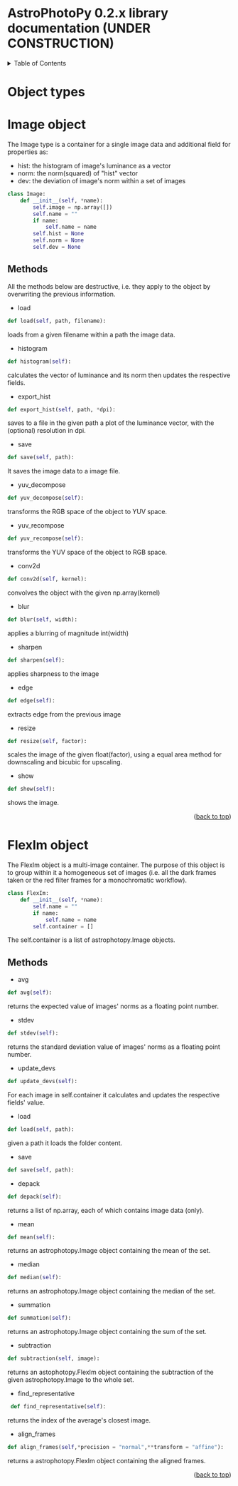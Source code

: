 # AstroPhotoPy 0.2.x library documentation (UNDER CONSTRUCTION)

<!-- TABLE OF CONTENTS -->
<details>
  <summary>Table of Contents</summary>
  <ol>
    <li>
      <a href="#Object types">Object types</a>
      <ul>
        <li><a href="#Image-object">Image object</a></li>
          <ul>
            <li><a href="#Methods">Methods</a></li>
          </ul>
      </ul>
      <ul>
        <li><a href="#FlexIm-object">FlexIm object</a></li>
          <ul>
            <li><a href="#Methods">Methods</a></li>
          </ul>
      </ul>
      <ul>
        <li><a href="#Optics">Optics object</a></li>
      </ul>
      <ul>
        <li><a href="#Sensor">Sensor object</a></li>
      </ul>
      <ul>
        <li><a href="#Observation_site">Observation_site object</a></li>
      </ul>
      <ul>
        <li><a href="#Project">Project object</a></li>
          <ul>
            <li><a href="#Methods">Methods</a></li>
          </ul>
      </ul>
    </li>
    <li>
      <a href="#examples">Examples</a>
      <ul>
        <li><a href="#Essential workflow">Essential workflow</a></li>
        <li><a href="#Advanced examples">Advanced examples</a></li>
      </ul>
    </li>
  </ol>
</details>


<!-- OBJECT TYPES -->
# Object types
# Image object
The Image type is a container for a single image data and additional field for properties as:

* hist: the histogram of image's luminance as a vector
* norm: the norm(squared) of "hist" vector
* dev: the deviation of image's norm within a set of images

```python
class Image:
    def __init__(self, *name):
        self.image = np.array([])
        self.name = ""
        if name:
            self.name = name
        self.hist = None
        self.norm = None
        self.dev = None 
```
## Methods
All the methods below are destructive, i.e. they apply to the object by overwriting the previous information.

* load
```python
def load(self, path, filename):
```
loads from a given filename within a path the image data.

* histogram
```python
def histogram(self):
```
calculates the vector of luminance and its norm then updates the respective fields.

* export_hist
```python        
def export_hist(self, path, *dpi):
```
saves to a file in the given path a plot of the luminance vector, with the (optional) resolution in dpi.

* save
```python 
def save(self, path):
```
It saves the image data to a image file.

* yuv_decompose
```python 
def yuv_decompose(self):
```
transforms the RGB space of the object to YUV space.

* yuv_recompose
```python 
def yuv_recompose(self):
```
transforms the YUV space of the object to RGB space.

* conv2d
```python     
def conv2d(self, kernel):
``` 
convolves the object with the given np.array(kernel)

* blur
```python     
def blur(self, width):
``` 
applies a blurring of magnitude int(width)                                                                                                  

* sharpen 
```python   
def sharpen(self):                                                                                          
```  
applies sharpness to the image

* edge
```python 
def edge(self):                                                                                             
```
extracts edge from the previous image

* resize
```python 
def resize(self, factor):
```
scales the image of the given float(factor), using a equal area method for downscaling and bicubic for upscaling.

* show
```python
def show(self):
```
shows the image.

<p align="right">(<a href="#top">back to top</a>)</p>

# FlexIm object
The FlexIm object is a multi-image container. The purpose of this object is to group within it a homogeneous set of images (i.e. all the dark frames taken or the red filter frames for a monochromatic workflow). 

```python
class FlexIm:
    def __init__(self, *name):
        self.name = ""
        if name:
            self.name = name
        self.container = []
```
The self.container is a list of astrophotopy.Image objects.

## Methods

* avg
```python
def avg(self): 
```
returns the expected value of images' norms as a floating point number.

* stdev
```python
def stdev(self):
```
returns the standard deviation value of images' norms as a floating point number. 

* update_devs
```python
def update_devs(self):
```
For each image in self.container it calculates and updates the respective fields' value.

* load
```python            
def load(self, path):
```
given a path it loads the folder content.

* save
```python       
def save(self, path):      
```

* depack
```python                                                                                                  
def depack(self):
```
returns a list of np.array, each of which contains image data (only).

* mean
```python
def mean(self):
```
returns an astrophotopy.Image object containing the mean of the set.

* median
```python
def median(self):                                                                                   
```
returns an astrophotopy.Image object containing the median of the set. 

* summation
```python
def summation(self):                                                                                            
``` 
returns an astrophotopy.Image object containing the sum of the set. 

* subtraction
```python
def subtraction(self, image):
```
returns an astophotopy.FlexIm object containing the subtraction of the given astrophotopy.Image to the whole set.

* find_representative
```python
 def find_representative(self):
```
returns the index of the average's closest image.

* align_frames
```python
def align_frames(self,*precision = "normal",**transform = "affine"): 
```
returns a astrophotopy.FlexIm object containing the aligned frames. 
<p align="right">(<a href="#top">back to top</a>)</p>
